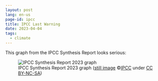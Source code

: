 ```yaml
---
layout: post
lang: en-us
page-id: ipcc
title: IPCC Last Warning
date: 2023-04-04
tags:
  - climate
---
```


This graph from the IPCC Synthesis Report looks serious:

<figure><img src='{{ "/assets/img/blog/IPCC_2023_opwarming.jpg" | relative_url }}' alt='IPCC Synthesis Report 2023 graph'>
<figcaption class="kleiner">IPCC Synthesis Report 2023 graph (<a prefix="dct: https://purl.org/dc/terms/"
href="https://purl.org/dc/dcmitype/Image" property="dct:title" rel="dct:type">still image</a> &copy;<a prefix="cc:
https://creativecommons.org/ns#" href="https://www.ipcc.ch/report/sixth-assessment-report-cycle/"
property="cc:attributionName" rel="cc:attributionURL">IPCC</a> under <a rel="license"
href="http://creativecommons.org/licenses/by-nc-sa/4.0/">CC BY-NC-SA</a>)</figcaption>
</figure>
